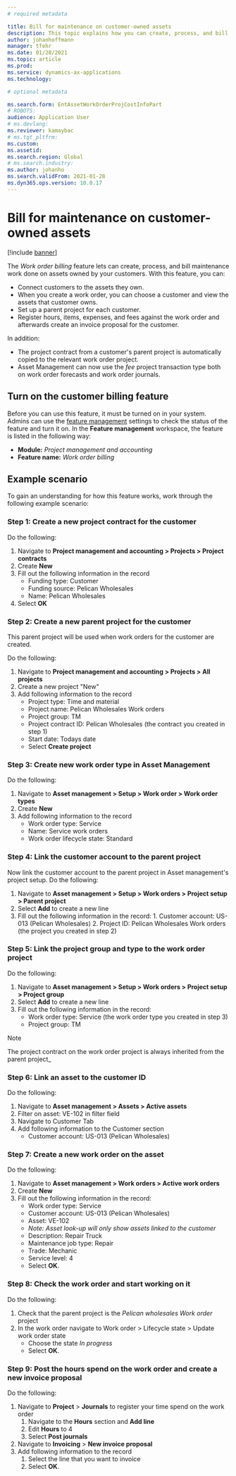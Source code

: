 ```yaml
---
# required metadata

title: Bill for maintenance on customer-owned assets
description: This topic explains how you can create, process, and bill maintenance work done on assets owned by your customers.
author: johanhoffmann
manager: tfehr
ms.date: 01/28/2021
ms.topic: article
ms.prod: 
ms.service: dynamics-ax-applications
ms.technology: 

# optional metadata

ms.search.form: EntAssetWorkOrderProjCostInfoPart 
# ROBOTS: 
audience: Application User
# ms.devlang: 
ms.reviewer: kamaybac
# ms.tgt_pltfrm: 
ms.custom: 
ms.assetid: 
ms.search.region: Global
# ms.search.industry: 
ms.author: johanho
ms.search.validFrom: 2021-01-28
ms.dyn365.ops.version: 10.0.17
---
```


# Bill for maintenance on customer-owned assets

[!include [banner](../includes/banner.md)]

The *Work order billing* feature lets can create, process, and bill maintenance work done on assets owned by your customers. With this feature, you can:

- Connect customers to the assets they own.
- When you create a work order, you can choose a customer and view the assets that customer owns.
- Set up a parent project for each customer.
- Register hours, items, expenses, and fees against the work order and afterwards create an invoice proposal for the customer.

In addition:

- The project contract from a customer's parent project is automatically copied to the relevant work order project.
- Asset Management can now use the *fee* project transaction type both on work order forecasts and work order journals.

## Turn on the customer billing feature

Before you can use this feature, it must be turned on in your system. Admins can use the [feature management](../../fin-ops-core/fin-ops/get-started/feature-management/feature-management-overview.md) settings to check the status of the feature and turn it on. In the **Feature management** workspace, the feature is listed in the following way:

- **Module:** *Project management and accounting*
- **Feature name:** *Work order billing*

## Example scenario

To gain an understanding for how this feature works, work through the following example scenario:

### Step 1: Create a new project contract for the customer

Do the following:

1. Navigate to **Project management and accounting \> Projects \> Project contracts**
2. Create **New**
3. Fill out the following information in the record
    - Funding type: Customer
    - Funding source: Pelican Wholesales
    - Name: Pelican Wholesales
4. Select **OK**

### Step 2: Create a new parent project for the customer

This parent project will be used when work orders for the customer are created.

Do the following:

1. Navigate to **Project management and accounting \> Projects \> All projects**
2. Create a new project &quot;New&quot;
3. Add following information to the record
    - Project type: Time and material
    - Project name: Pelican Wholesales Work orders
    - Project group: TM
    - Project contract ID: Pelican Wholesales (the contract you created in step 1)
    - Start date: Todays date
    - Select **Create project**

### Step 3: Create new work order type in Asset Management

Do the following:

1. Navigate to **Asset management \> Setup \> Work order \> Work order types**
2. Create **New**
3. Add following information to the record
    - Work order type: Service
    - Name: Service work orders
    - Work order lifecycle state: Standard

### Step 4: Link the customer account to the parent project

Now link the customer account to the parent project in Asset management's project setup. Do the following:

  1. Navigate to **Asset management \> Setup \> Work orders \> Project setup \> Parent project**
  2. Select **Add** to create a new line
  3. Fill out the following information in the record:
    1. Customer account: US-013 (Pelican Wholesales)
    2. Project ID: Pelican Wholesales Work orders (the project you created in step 2)

### Step 5: Link the project group and type to the work order project

Do the following:

1. Navigate to **Asset management \> Setup \> Work orders \> Project setup \> Project group**
2. Select **Add** to create a new line
3. Fill out the following information in the record:
    - Work order type: Service (the work order type you created in step 3)
    - Project group: TM

> [!NOTE]
> The project contract on the work order project is always inherited from the parent project_

### Step 6: Link an asset to the customer ID

Do the following:

1. Navigate to **Asset management \> Assets \> Active assets**
2. Filter on asset: VE-102 in filter field
3. Navigate to Customer Tab
4. Add following information to the Customer section
    - Customer account: US-013 (Pelican Wholesales)

### Step 7: Create a new work order on the asset

Do the following:

1. Navigate to **Asset management \> Work orders \> Active work orders**
2. Create **New**
3. Fill out the following information in the record:
    - Work order type: Service
    - Customer account: US-013 (Pelican Wholesales)
    - Asset: VE-102
    - _Note: Asset look-up will only show assets linked to the customer_
    - Description: Repair Truck
    - Maintenance job type: Repair
    - Trade: Mechanic
    - Service level: 4
    - Select **OK**.

### Step 8: Check the work order and start working on it

Do the following:

1. Check that the parent project is the *Pelican wholesales Work order* project
2. In the work order navigate to Work order \> Lifecycle state \> Update work order state
    - Choose the state *In progress*
    - Select **OK**.

### Step 9: Post the hours spend on the work order and create a new invoice proposal

Do the following:

1. Navigate to **Project** \> **Journals** to register your time spend on the work order
    1. Navigate to the **Hours** section and **Add line**
    2. Edit **Hours** to 4
    3. Select **Post journals**
2. Navigate to **Invoicing** \> **New invoice proposal**
3. Add following information to the record
    1. Select the line that you want to invoice
    2. Select **OK**.

